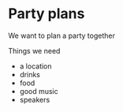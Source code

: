 # Party plans

We want to plan a party together

Things we need
-  a location
-  drinks
-  food
-  good music
-  speakers

